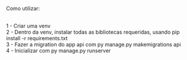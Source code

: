 Como utilizar: <br/><br/>

1 - Criar uma venv <br/>
2 - Dentro da venv, instalar todas as bibliotecas requeridas, usando pip install -r requirements.txt <br/>
3 - Fazer a migration do app api com py manage.py makemigrations api <br/>
4 - Inicializar com py manage.py runserver <br/>
